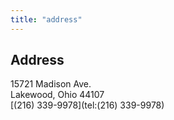 ```yaml
---
title: "address"
---
```


## Address

15721 Madison Ave.  
Lakewood, Ohio 44107  
[(216) 339-9978](tel:(216) 339-9978)


